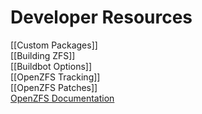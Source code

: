 # Developer Resources

[[Custom Packages]]  
[[Building ZFS]]  
[[Buildbot Options]]  
[[OpenZFS Tracking]]  
[[OpenZFS Patches]]  
[OpenZFS Documentation][openzfs-devel]  

[openzfs-devel]: http://open-zfs.org/wiki/Developer_resources